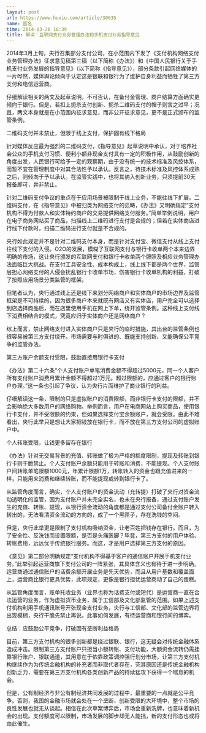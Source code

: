 ```yaml
---
layout: post
url: https://www.huxiu.com/article/30635
name: 匿名
time: 2014-03-26 18:39
title: 解读：互联网支付业务管理办法和手机支付业务指导意见
---
```

2014年3月上旬，央行召集部分支付公司，在小范围内下发了《支付机构网络支付业务管理办法》征求意见稿第三稿（以下简称《办法》）和《中国人民银行关于手机支付业务发展的指导意见》（以下简称《指导意见》），部分条款引起网络媒体的一片哗然，媒体舆论倾向于认定这是银联和银行为了维护自身利益而牺牲了第三方支付和电信运营商。

仔细解读相关的两文及起草说明，不可否认，在备付金管理、商户结算方面确实更倾向于银行。但是，若扣上扼杀支付创新、扼杀二维码支付的帽子则言之过早；况且，两文本身就是在小范围内征求意见，而非公开征求意见，更不是正式颁布的监管条例。

二维码支付并未禁止，但限于线上支付，保护固有线下格局

针对媒体反应最为强烈的二维码支付，《指导意见》起草说明中承认，对于培养社会公众的手机支付习惯、便利小额非现金支付具有一定的积极作用，从鼓励创新的角度出发，人民银行可给予一定的观察期，由于没有统一的技术标准及风控体系，而暂不宜在管理制度中对其合法性予以承认。反言之，待技术标准及风控体系成熟之后，则倾向于予以承认。在监管实践中，也将其纳入创新业务，只须提前30天报备即可，并非禁止。

针对二维码支付争议的重点在于应用场景被限制于线上业务，不能往线下扩展。二维码支付，在《指导意见》中被归类为网络支付的范畴，《办法》又明确规定“支付机构不得为付款人和实体特约商户的交易提供网络支付服务。”简单举例说明，用户在电子商务网站买了商品，扫描线上二维码进行支付是合规的；但若在实体商店进行线下付款时，扫描二维码进行支付就是不合规的。

央行如此规定并不是针对二维码支付本身，而是针对支付宝、微信支付从线上支付往线下支付的入侵。O2O的发展，模糊了互联网支付与银行卡收单两个本来边界明确的市场，这让央行颁发的互联网支付和银行卡收单两个牌照及相应业务管理办法面临巨大挑战。在支付工具安全性、成本构成上，线上线下都是两个世界，监管层担心网络支付的入侵会扰乱银行卡收单市场，伤害银行卡收单机构的利益，打破了按照应用场景分类监管的框架。

但笔者认为，央行通过线上还是线下来划分网络商户和实体商户的市场边界及监管框架是不可持续的，因为很多商户本来就既有网店又有实体店，用户完全可以选择到店选择商品后，而在店里使用手机在网上下单，绕开监管条例。这种线上支付线下消费相结合的模式，究竟应归于实体商户还是网络商户？

综上而言，禁止网络支付进入实体商户只是央行的临时措施，其出台的监管条例也很容易被第三方支付绕开。市场需要与时俱进的、既能支持创新、又能确保公平竞争的监管办法。

第三方账户余额支付受限，鼓励直接用银行卡支付

《办法》第二十六条“个人支付账户单笔消费金额不得超过5000元，同一个人客户所有支付账户消费月累计金额不得超过1万元。超过限额的，应通过客户的银行账户办理。”这一条也引起了争议，认为央行片面维护了商业银行的利益。

仔细解读这一条，限制的只是虚拟账户的消费限额，而非银行卡支付的限额，并不会影响绝大多数用户的网络购物。举例而言，用户在电商网站上购买商品，使用银行卡支付，并不受限额的约束，但如果选择支付宝余额账户，就会受限。由此不难看出，央行此举只是想让大家把钱放在银行卡，而不放在第三方支付公司的虚拟账户中。

个人转账受限，让钱更多留存在银行

《办法》针对无交易背景的充值、转账做了极为严格的额度限制，提现及转账到银行卡则干脆禁止。个人支付账户余额只能用于转账和消费，不能提现。个人支付账户间转账单笔限额1000元，年累计限额1万，转账转入的资金也跟充值进来的一样，只能用来消费和继续转账，而不能提现或转到银行卡了。

从监管角度而言，确实，个人支付账户的资金流动（充转提）打破了央行对资金流动透明化的监管，因为支付账户并未完全实名，也未在央行报备，通过支付账户发生的充值、转账、提现，从银行资金流动的角度都是通过支付公司备付金账户转入转出的，无法看清资金流动的方向的，成了一个黑匣子，存在洗钱的空间。

但是，央行此举更是限制了支付机构吸纳资金，让老百姓把钱存在银行。而且，为了安全性、反洗钱而设置限额，是否是头痛医脚？毕竟，第三方支付的用户体验、转帐费用，远远优于传统银行服务。而这，才是用户选择第三方支付的原因。

《意见》第二部分明确规定“支付机构不得基于客户的通信账户开展手机支付业务。”此举引起运营商旗下支付公司的一阵紧张，其具体含义也有待于进一步明确。运营商通过通信账户的话费余额开展业务是先天优势，而且从用户基数和覆盖面上，运营商比银行更具优势，此项规定，更像是银行担忧运营商动了自己的蛋糕。

从监管角度而言，账单托收业务（业界也称为话费支付或短代）是运营商一直在合法运营的业务，作为虚拟货币业务，属于工信部及文化部监管的范围。如果上述支付机构利用手机通讯账号开张现金支付业务，央行与工信部、文化部的监管边界将出现模糊，央行干脆先禁止再说。此事如何发展，有待运营商和银行间的博弈。

总结：应鼓励公平竞争，打破固有垄断利益格局

目前，第三方支付机构的很多创新都是绕过银联、银行，这无疑会对传统金融体系造成冲击。限制第三方支付账户只担当小额转账、支付功能，大额资金流转仍需挂靠银行账户、银联通道，其用意在于依靠政策调控强行划分市场，让第三方支付机构继续作为为传统金融机构的补充者而非取代者存在，究其原因还是传统金融机构创新乏力，需要在第三方支付机构各类创新产品的持续猛攻下获得一个喘息的机会。

但是，公有制经济与非公有制经济共同发展的过程中，最重要的一点就是公平竞争。否则，我国的金融市场就会处在一个垄断、创新受限的大环境中，整个市场的良性发展也就无从谈起。相信在此次草案博弈后，市场会重新洗牌，也意味着新机会的出现。支付额度可以限制，市场发展的脚步却无人能挡，新的支付形态也或将由此催生。

